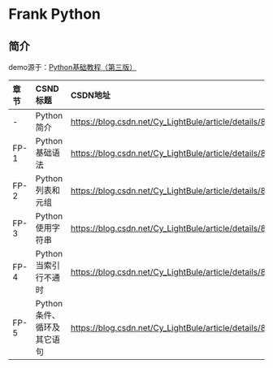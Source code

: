 # Frank Python #

## 简介 ##
demo源于：[Python基础教程（第三版）](http://item.jd.com/12279949.html)

| 章节 | CSND标题 | CSDN地址 |
|:--|:--|:--|
| - | Python 简介 | https://blog.csdn.net/Cy_LightBule/article/details/85283699 |
| FP-1 | Python 基础语法 | https://blog.csdn.net/Cy_LightBule/article/details/85289342 |
| FP-2 | Python 列表和元组 | https://blog.csdn.net/Cy_LightBule/article/details/85329923 |
| FP-3 | Python 使用字符串 | https://blog.csdn.net/Cy_LightBule/article/details/85342048 |
| FP-4 | Python 当索引行不通时 | https://blog.csdn.net/Cy_LightBule/article/details/86005329 |
| FP-5 | Python 条件、循环及其它语句 | https://blog.csdn.net/Cy_LightBule/article/details/86171020 |